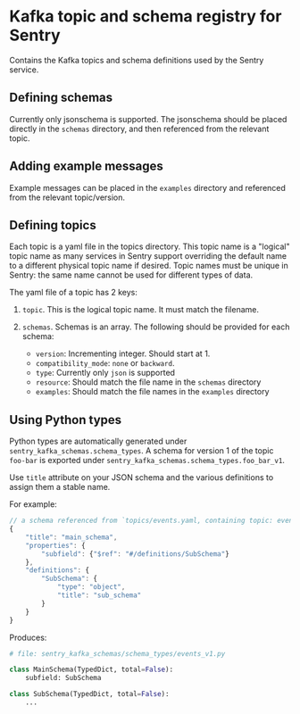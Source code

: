 # Kafka topic and schema registry for Sentry

Contains the Kafka topics and schema definitions used by the Sentry service.

## Defining schemas

Currently only jsonschema is supported. The jsonschema should be placed directly in the `schemas` directory, and then referenced from the relevant topic.

## Adding example messages

Example messages can be placed in the `examples` directory and referenced from the relevant topic/version.

## Defining topics

Each topic is a yaml file in the topics directory. This topic name is a "logical" topic name as many services in Sentry support overriding the default name to a different physical topic name if desired. Topic names must be unique in Sentry: the same name cannot be used for different types of data.

The yaml file of a topic has 2 keys:

1. `topic`. This is the logical topic name. It must match the filename.

2. `schemas`. Schemas is an array. The following should be provided for each schema:
   - `version`: Incrementing integer. Should start at 1.
   - `compatibility_mode`: `none` or `backward`.
   - `type`: Currently only `json` is supported
   - `resource`: Should match the file name in the `schemas` directory
   - `examples`: Should match the file names in the `examples` directory

## Using Python types

Python types are automatically generated under
`sentry_kafka_schemas.schema_types`. A schema for version 1 of the topic
`foo-bar` is exported under `sentry_kafka_schemas.schema_types.foo_bar_v1`.

Use `title` attribute on your JSON schema and the various definitions to assign them a stable name.

For example:

```javascript
// a schema referenced from `topics/events.yaml, containing topic: events
{
    "title": "main_schema",
    "properties": {
        "subfield": {"$ref": "#/definitions/SubSchema"}
    },
    "definitions": {
        "SubSchema": {
            "type": "object",
            "title": "sub_schema"
        }
    }
}
```

Produces:

```python
# file: sentry_kafka_schemas/schema_types/events_v1.py

class MainSchema(TypedDict, total=False):
    subfield: SubSchema

class SubSchema(TypedDict, total=False):
    ...
```
